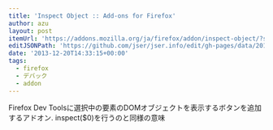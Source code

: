 ```yaml
---
title: 'Inspect Object :: Add-ons for Firefox'
author: azu
layout: post
itemUrl: 'https://addons.mozilla.org/ja/firefox/addon/inspect-object/?src=cb-dl-created'
editJSONPath: 'https://github.com/jser/jser.info/edit/gh-pages/data/2013/12/index.json'
date: '2013-12-20T14:33:15+00:00'
tags:
  - firefox
  - デバック
  - addon
---
```

Firefox Dev Toolsに選択中の要素のDOMオブジェクトを表示するボタンを追加するアドオン.
inspect($0)を行うのと同様の意味
